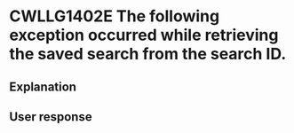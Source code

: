 # CWLLG1402E The following exception occurred while retrieving the saved search from the search ID.

## Explanation

## User response